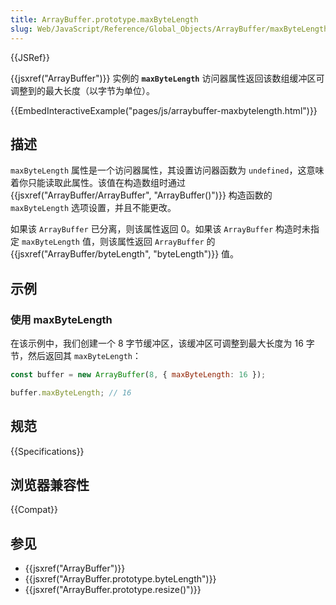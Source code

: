 ```yaml
---
title: ArrayBuffer.prototype.maxByteLength
slug: Web/JavaScript/Reference/Global_Objects/ArrayBuffer/maxByteLength
---
```


{{JSRef}}

{{jsxref("ArrayBuffer")}} 实例的 **`maxByteLength`** 访问器属性返回该数组缓冲区可调整到的最大长度（以字节为单位）。

{{EmbedInteractiveExample("pages/js/arraybuffer-maxbytelength.html")}}

## 描述

`maxByteLength` 属性是一个访问器属性，其设置访问器函数为 `undefined`，这意味着你只能读取此属性。该值在构造数组时通过 {{jsxref("ArrayBuffer/ArrayBuffer", "ArrayBuffer()")}} 构造函数的 `maxByteLength` 选项设置，并且不能更改。

如果该 `ArrayBuffer` 已分离，则该属性返回 0。如果该 `ArrayBuffer` 构造时未指定 `maxByteLength` 值，则该属性返回 `ArrayBuffer` 的 {{jsxref("ArrayBuffer/byteLength", "byteLength")}} 值。

## 示例

### 使用 maxByteLength

在该示例中，我们创建一个 8 字节缓冲区，该缓冲区可调整到最大长度为 16 字节，然后返回其 `maxByteLength`：

```js
const buffer = new ArrayBuffer(8, { maxByteLength: 16 });

buffer.maxByteLength; // 16
```

## 规范

{{Specifications}}

## 浏览器兼容性

{{Compat}}

## 参见

- {{jsxref("ArrayBuffer")}}
- {{jsxref("ArrayBuffer.prototype.byteLength")}}
- {{jsxref("ArrayBuffer.prototype.resize()")}}
